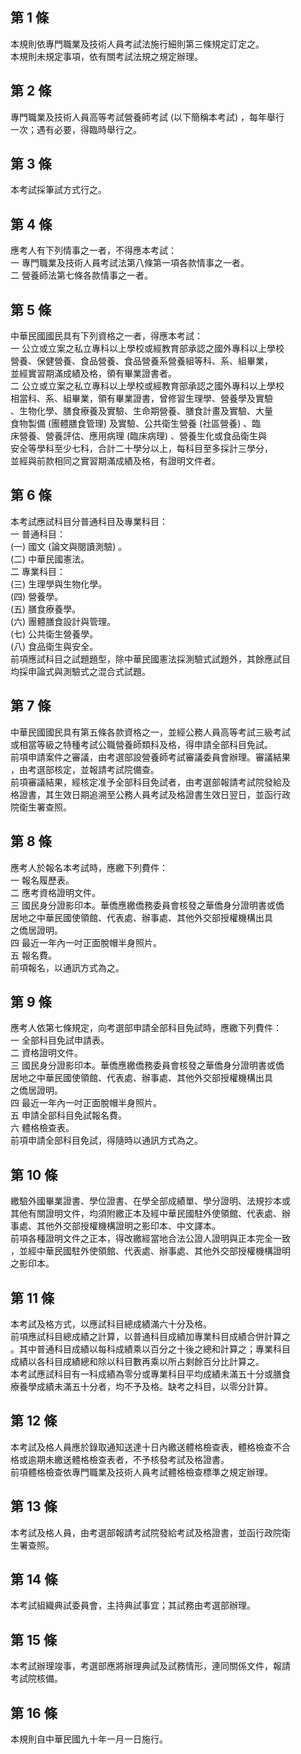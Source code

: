 第 1 條
-------
本規則依專門職業及技術人員考試法施行細則第三條規定訂定之。  
本規則未規定事項，依有關考試法規之規定辦理。

第 2 條
-------
專門職業及技術人員高等考試營養師考試 (以下簡稱本考試) ，每年舉行  
一次；遇有必要，得臨時舉行之。

第 3 條
-------
本考試採筆試方式行之。

第 4 條
-------
應考人有下列情事之一者，不得應本考試：  
一  專門職業及技術人員考試法第八條第一項各款情事之一者。  
二  營養師法第七條各款情事之一者。

第 5 條
-------
中華民國國民具有下列資格之一者，得應本考試：  
一  公立或立案之私立專科以上學校或經教育部承認之國外專科以上學校  
    營養、保健營養、食品營養、食品營養系營養組等科、系、組畢業，  
    並經實習期滿成績及格，領有畢業證書者。  
二  公立或立案之私立專科以上學校或經教育部承認之國外專科以上學校  
    相當科、系、組畢業，領有畢業證書，曾修習生理學、營養學及實驗  
    、生物化學、膳食療養及實驗、生命期營養、膳食計畫及實驗、大量  
    食物製備 (團體膳食管理) 及實驗、公共衛生營養 (社區營養) 、臨  
    床營養、營養評估、應用病理 (臨床病理) 、營養生化或食品衛生與  
    安全等學科至少七科，合計二十學分以上，每科目至多採計三學分，  
    並經與前款相同之實習期滿成績及格，有證明文件者。

第 6 條
-------
本考試應試科目分普通科目及專業科目：  
一  普通科目：  
 (一) 國文 (論文與閱讀測驗) 。  
 (二) 中華民國憲法。  
二  專業科目：  
 (三) 生理學與生物化學。  
 (四) 營養學。  
 (五) 膳食療養學。  
 (六) 團體膳食設計與管理。  
 (七) 公共衛生營養學。  
 (八) 食品衛生與安全。  
前項應試科目之試題題型，除中華民國憲法採測驗式試題外，其餘應試目  
均採申論式與測驗式之混合式試題。

第 7 條
-------
中華民國國民具有第五條各款資格之一，並經公務人員高等考試三級考試  
或相當等級之特種考試公職營養師類科及格，得申請全部科目免試。  
前項申請案件之審議，由考選部設營養師考試審議委員會辦理。審議結果  
，由考選部核定，並報請考試院備查。  
前項審議結果，經核定准予全部科目免試者，由考選部報請考試院發給及  
格證書，其生效日期追溯至公務人員考試及格證書生效日翌日，並函行政  
院衛生署查照。

第 8 條
-------
應考人於報名本考試時，應繳下列費件：  
一  報名履歷表。  
二  應考資格證明文件。  
三  國民身分證影印本。華僑應繳僑務委員會核發之華僑身分證明書或僑  
    居地之中華民國使領館、代表處、辦事處、其他外交部授權機構出具  
    之僑居證明。  
四  最近一年內一吋正面脫帽半身照片。  
五  報名費。  
前項報名，以通訊方式為之。

第 9 條
-------
應考人依第七條規定，向考選部申請全部科目免試時，應繳下列費件：  
一  全部科目免試申請表。  
二  資格證明文件。  
三  國民身分證影印本。華僑應繳僑務委員會核發之華僑身分證明書或僑  
    居地之中華民國使領館、代表處、辦事處、其他外交部授權機構出具  
    之僑居證明。  
四  最近一年內一吋正面脫帽半身照片。  
五  申請全部科目免試報名費。  
六  體格檢查表。  
前項申請全部科目免試，得隨時以通訊方式為之。

第 10 條
--------
繳驗外國畢業證書、學位證書、在學全部成績單、學分證明、法規抄本或  
其他有關證明文件，均須附繳正本及經中華民國駐外使領館、代表處、辦  
事處、其他外交部授權機構證明之影印本、中文譯本。  
前項各種證明文件之正本，得改繳經當地合法公證人證明與正本完全一致  
，並經中華民國駐外使領館、代表處、辦事處、其他外交部授權機構證明  
之影印本。

第 11 條
--------
本考試及格方式，以應試科目總成績滿六十分及格。  
前項應試科目總成績之計算，以普通科目成績加專業科目成績合併計算之  
。其中普通科目成績以每科成績乘以百分之十後之總和計算之；專業科目  
成績以各科目成績總和除以科目數再乘以所占剩餘百分比計算之。  
本考試應試科目有一科成績為零分或專業科目平均成績未滿五十分或膳食  
療養學成績未滿五十分者，均不予及格。缺考之科目，以零分計算。

第 12 條
--------
本考試及格人員應於錄取通知送達十日內繳送體格檢查表，體格檢查不合  
格或逾期未繳送體格檢查表者，不予核發考試及格證書。  
前項體格檢查依專門職業及技術人員考試體格檢查標準之規定辦理。

第 13 條
--------
本考試及格人員，由考選部報請考試院發給考試及格證書，並函行政院衛  
生署查照。

第 14 條
--------
本考試組織典試委員會，主持典試事宜；其試務由考選部辦理。

第 15 條
--------
本考試辦理竣事，考選部應將辦理典試及試務情形，連同關係文件，報請  
考試院核備。

第 16 條
--------
本規則自中華民國九十年一月一日施行。

